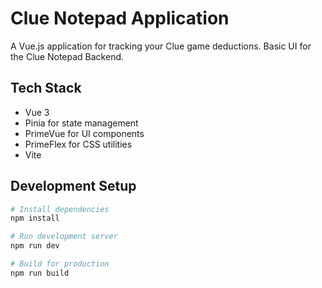 # Clue Notepad Application

A Vue.js application for tracking your Clue game deductions. Basic UI for the Clue Notepad Backend.

## Tech Stack

- Vue 3
- Pinia for state management
- PrimeVue for UI components
- PrimeFlex for CSS utilities
- Vite

## Development Setup

```bash
# Install dependencies
npm install

# Run development server
npm run dev

# Build for production
npm run build
